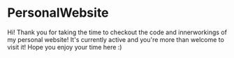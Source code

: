 # PersonalWebsite
Hi! Thank you for taking the time to checkout the code and innerworkings of my personal website! It's currently active and you're more than welcome to visit it! Hope you enjoy your time here :)
